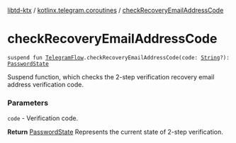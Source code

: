 [libtd-ktx](../index.md) / [kotlinx.telegram.coroutines](index.md) / [checkRecoveryEmailAddressCode](./check-recovery-email-address-code.md)

# checkRecoveryEmailAddressCode

`suspend fun `[`TelegramFlow`](../kotlinx.telegram.core/-telegram-flow/index.md)`.checkRecoveryEmailAddressCode(code: `[`String`](https://kotlinlang.org/api/latest/jvm/stdlib/kotlin/-string/index.html)`?): `[`PasswordState`](https://tdlibx.github.io/td/docs/org/drinkless/td/libcore/telegram/TdApi.PasswordState.html)

Suspend function, which checks the 2-step verification recovery email address verification code.

### Parameters

`code` - Verification code.

**Return**
[PasswordState](https://tdlibx.github.io/td/docs/org/drinkless/td/libcore/telegram/TdApi.PasswordState.html) Represents the current state of 2-step verification.

